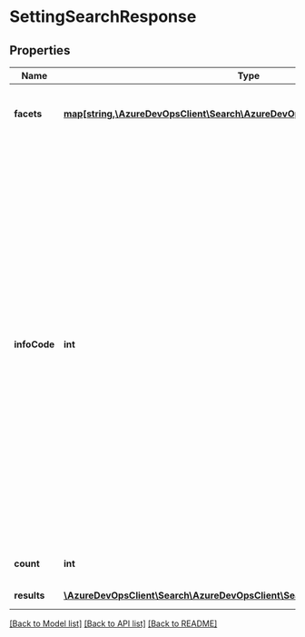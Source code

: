 # SettingSearchResponse

## Properties
Name | Type | Description | Notes
------------ | ------------- | ------------- | -------------
**facets** | [**map[string,\AzureDevOpsClient\Search\AzureDevOpsClient\Search\Model\Filter[]]**](array.md) | A dictionary storing an array of &lt;code&gt;Filter&lt;/code&gt; object against each facet. | [optional] 
**infoCode** | **int** | Numeric code indicating any additional information: 0 - Ok, 1 - Account is being reindexed, 2 - Account indexing has not started, 3 - Invalid Request, 4 - Prefix wildcard query not supported, 5 - MultiWords with code facet not supported, 6 - Account is being onboarded, 7 - Account is being onboarded or reindexed, 8 - Top value trimmed to maxresult allowed 9 - Branches are being indexed, 10 - Faceting not enabled, 11 - Work items not accessible, 19 - Phrase queries with code type filters not supported, 20 - Wildcard queries with code type filters not supported. Any other info code is used for internal purpose. | [optional] 
**count** | **int** | Total number of matched setting documents. | [optional] 
**results** | [**\AzureDevOpsClient\Search\AzureDevOpsClient\Search\Model\SettingResult[]**](SettingResult.md) | List of top matched setting documents. | [optional] 

[[Back to Model list]](../README.md#documentation-for-models) [[Back to API list]](../README.md#documentation-for-api-endpoints) [[Back to README]](../README.md)


